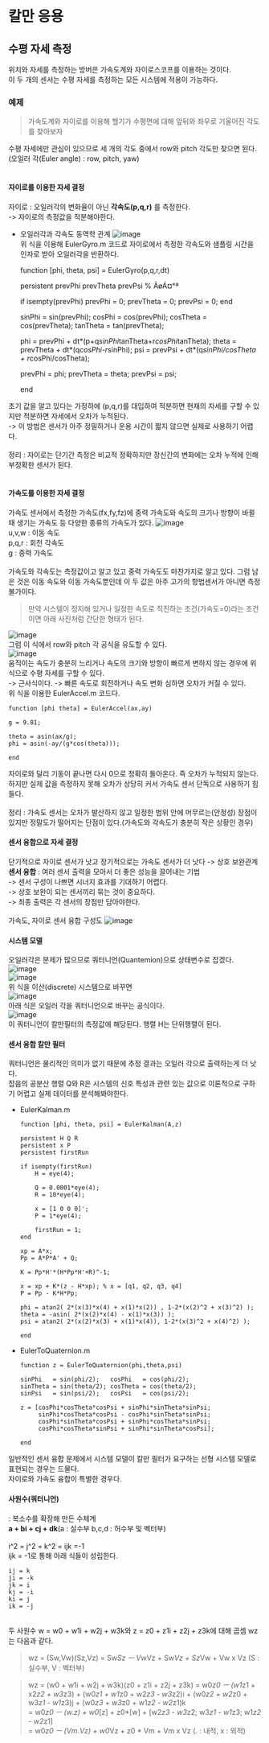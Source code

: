 # 칼만 응용

## 수평 자세 측정
위치와 자세를 측정하는 방버은 가속도계와 자이로스코프를 이용하는 것이다.<br>
이 두 개의 센서는 수평 자세를 측정하는 모든 시스템에 적용이 가능하다.<br>

### 예제
> 가속도계와 자이로를 이용해 헬기가 수평면에 대해 앞뒤와 좌우로 기울어진 각도를 찾아보자

수평 자세에만 관심이 있으므로 세 개의 각도 중에서 row와 pitch 각도만 찾으면 된다.<br>
(오일러 각(Euler angle) : row, pitch, yaw)<br>
<br>
#### 자이로를 이용한 자세 결정
자이로 : 오일러각의 변화율이 아닌 **각속도(p,q,r)** 를 측정한다.<br>
-> 자이로의 측정값을 적분해야한다.<br>

- 오일러각과 각속도 동역학 관계
![image](https://user-images.githubusercontent.com/42115807/86082379-8c6be080-bad2-11ea-9575-f92b12046f01.png)<br>
위 식을 이용해 EulerGyro.m 코드로 자이로에서 측정한 각속도와 샘플링 시간을 인자로 받아 오일러각을 반환하다.<br>

    function [phi, theta, psi] = EulerGyro(p,q,r,dt)

    persistent prevPhi prevTheta prevPsi % ÃøÁ¤°ª

    if isempty(prevPhi)
        prevPhi   = 0;
        prevTheta = 0;
        prevPsi   = 0;
    end

    sinPhi    = sin(prevPhi);   cosPhi   = cos(prevPhi);
    cosTheta = cos(prevTheta); tanTheta = tan(prevTheta);

    phi   = prevPhi + dt*(p+q*sinPhi*tanTheta+r*cosPhi*tanTheta);
    theta = prevTheta + dt*(q*cosPhi-r*sinPhi);
    psi = prevPsi + dt*(q*sinPhi/cosTheta + r*cosPhi/cosTheta);

    prevPhi = phi;
    prevTheta = theta;
    prevPsi = psi;

    end

초기 값을 알고 있다는 가정하에 (p,q,r)를 대입하여 적분하면 현재의 자세를 구할 수 있지만 적분하면 자세에서 오차가 누적된다.<br>
-> 이 방법은 센서가 아주 정밀하거나 운용 시간이 짧지 않으면 실제로 사용하기 어렵다.<br>
<br>
정리 : 자이로는 단기간 측정은 비교적 정확하지만 장신간의 변화에는 오차 누적에 인해 부정확한 센서가 된다.<br>
<br>
#### 가속도를 이용한 자세 결정
가속도 센서에서 측정한 가속도(fx,fy,fz)에 중력 가속도와 속도의 크기나 방향이 바뀔 때 생기는 가속도 등 다양한 종류의 가속도가 있다.
![image](https://user-images.githubusercontent.com/42115807/86083184-84ad3b80-bad4-11ea-9fd8-c0776d621e1a.png)<br>
u,v,w : 이동 속도<br>
p,q,r : 회전 각속도<br>
g : 중력 가속도<br>
<br>
가속도와 각속도는 측정값이고 알고 있고 중력 가속도도 마찬가지로 알고 있다. 그럼 남은 것은 이동 속도와 이동 가속도뿐인데 이 두 값은 아주 고가의 항법센서가 아니면 측정불가이다.<br> 
>만약 시스템이 정지해 있거나 일정한 속도로 직진하는 조건(가속도=0)라는 조건이면 아래 사진처럼 간단한 형태가 된다.<br>

![image](https://user-images.githubusercontent.com/42115807/86083828-3e58dc00-bad6-11ea-9846-ed321076c160.png)<br>
그럼 이 식에서 row와 pitch 각 공식을 유도할 수 있다.<br>
![image](https://user-images.githubusercontent.com/42115807/86083914-76f8b580-bad6-11ea-83fc-75fb761c8cda.png)<br>
움직이는 속도가 충분히 느리거나 속도의 크기와 방향이 빠르게 변하지 않는 경우에 위 식으로 수평 자세를 구할 수 있다.<br>
-> 근사식이다. -> 빠른 속도로 회전하거나 속도 변화 심하면 오차가 커질 수 있다.<br>
위 식을 이용한 EulerAccel.m 코드다.<br>

    function [phi theta] = EulerAccel(ax,ay)

    g = 9.81;

    theta = asin(ax/g);
    phi = asin(-ay/(g*cos(theta)));

    end

자이로와 달리 기동이 끝나면 다시 0으로 정확히 돌아온다. 즉 오차가 누적되지 않는다.<br>
하지만 실제 값을 측정하지 못해 오차가 상당히 커서 가속도 센서 단독으로 사용하기 힘들다.<br>
<br>
정리 : 가속도 센서는 오차가 발산하지 않고 일정한 범위 안에 머무르는(안정성) 장점이 있지만 정말도가 떨어지는 단점이 있다.(가속도와 각속도가 충분히 작은 상황인 경우)<br> 

#### 센서 융합으로 자세 결정
단기적으로 자이로 센서가 낫고 장기적으로는 가속도 센서가 더 낫다 -> 상호 보완관계<br>
**센서 융합** : 여러 센서 출력을 모아서 더 좋은 성능을 끌어내는 기법<br>
-> 센서 구성이 나쁘면 시너지 효과를 기대하기 어렵다.<br>
-> 상호 보완이 되는 센서끼리 묶는 것이 중요하다.<br>
-> 최종 출력은 각 센서의 장점만 담아야한다.<br>
<br>
가속도, 자이로 센서 융합 구성도
![image](https://user-images.githubusercontent.com/42115807/86085299-c4c2ed00-bad9-11ea-8bdd-1a66795d2734.png)<br>

#### 시스템 모델
오일러각은 문제가 많으므로 쿼터니언(Quantemion)으로 상태변수로 잡겠다.<br>
![image](https://user-images.githubusercontent.com/42115807/86085569-6ea27980-bada-11ea-9ad4-15c3431a2703.png)<br>
![image](https://user-images.githubusercontent.com/42115807/86085613-81b54980-bada-11ea-8872-ed418294a2fc.png)<br>
위 식을 이산(discrete) 시스템으로 바꾸면<br>
![image](https://user-images.githubusercontent.com/42115807/86085700-bcb77d00-bada-11ea-9013-422d83d94152.png)<br>
아래 식은 오일러 각을 쿼터니언으로 바꾸는 공식이다.<br>
![image](https://user-images.githubusercontent.com/42115807/86085940-66970980-badb-11ea-9aae-95b42a396c36.png)<br>
이 쿼터니언이 칼만필터의 측정값에 해당된다. 행렬 H는 단위행렬이 된다.<br>

#### 센서 융합 칼만 필터
쿼터니언은 물리적인 의미가 없기 때문에 추정 결과는 오일러 각으로 출력하는게 더 낫다.<br>
잡음의 공분산 행렬 Q와 R은 시스템의 신호 특성과 관련 있는 값으로 이론적으로 구하기 어렵고 실제 데이터를 분석해봐야한다.<br>

- EulerKalman.m
    
      function [phi, theta, psi] = EulerKalman(A,z)

      persistent H Q R
      persistent x P
      persistent firstRun
  
      if isempty(firstRun)
          H = eye(4);
    
          Q = 0.0001*eye(4);
          R = 10*eye(4);
      
          x = [1 0 0 0]';
          P = 1*eye(4);
    
          firstRun = 1; 
      end

      xp = A*x;
      Pp = A*P*A' + Q;

      K = Pp*H'*(H*Pp*H'+R)^-1;

      x = xp + K*(z - H*xp); % x = [q1, q2, q3, q4]
      P = Pp - K*H*Pp;

      phi = atan2( 2*(x(3)*x(4) + x(1)*x(2)) , 1-2*(x(2)^2 + x(3)^2) );
      theta = -asin( 2*(x(2)*x(4) - x(1)*x(3)) );
      psi = atan2( 2*(x(2)*x(3) + x(1)*x(4)), 1-2*(x(3)^2 + x(4)^2) );

      end
    
- EulerToQuaternion.m

      function z = EulerToQuaternion(phi,theta,psi)

      sinPhi   = sin(phi/2);   cosPhi   = cos(phi/2);
      sinTheta = sin(theta/2); cosTheta = cos(theta/2);
      sinPsi   = sin(psi/2);   cosPsi   = cos(psi/2);

      z = [cosPhi*cosTheta*cosPsi + sinPhi*sinTheta*sinPsi;
           sinPhi*cosTheta*cosPsi - cosPhi*sinTheta*sinPsi;
           cosPhi*sinTheta*cosPsi + sinPhi*cosTheta*sinPsi;
           cosPhi*cosTheta*sinPsi + sinPhi*sinTheta*cosPsi];
 
      end

일반적인 센서 융합 문제에서 시스템 모델이 칼만 필터가 요구하는 선형 시스템 모델로 표현되는 경우는 드물다.<br>
자이로와 가속도 융합이 특별한 경우다.

#### 사원수(쿼터니언)
: 복소수를 확장해 만든 수체계<br>
**a + bi + cj + dk**(a : 실수부 b,c,d : 허수부 및 벡터부)<br>
<br>
i^2 = j^2 = k^2 = ijk =-1<br>
ijk = -1로 통해 아래 식들이 성립한다.<br>
    
    ij = k
    ji = -k
    jk = i
    kj = -i
    ki = j
    ik = -j
    
<br>
두 사원수 w = w0 + w1i + w2j + w3k와 z = z0 + z1i + z2j + z3k에 대해 곱셈 wz는 다음과 같다.<br>

>wz = (Sw,Vw)(Sz,Vz) = Sw*Sz ㅡ Vw*Vz + Sw*Vz + Sz*Vw + Vw x Vz (S : 실수부, V : 벡터부)<br>

>wz = (w0 + w1i + w2j + w3k)(z0 + z1i + z2j + z3k)
    = w0*z0 ㅡ  (w1*z1 + x2*z2 + w3*z3) + (w0*z1 + w1*z0 + w2*z3 - w3*z2)i + (w0*z2 + w2*z0 + w3*z1 - w1*z3)j + (w0*z3 + w3*z0 + w1*z2 - w2*z1)k<br>
    = w0*z0 ㅡ (w.z) + w0*[z] + z0*[w] + [w2*z3 - w3*z2; w3*z1 - w1*z3; w1*z2 - w2*z1]<br>
    = w0*z0 ㅡ (Vm.Vz) + w0*Vz + z0 * Vm + Vm x Vz (. : 내적, x : 외적)<br>
    
